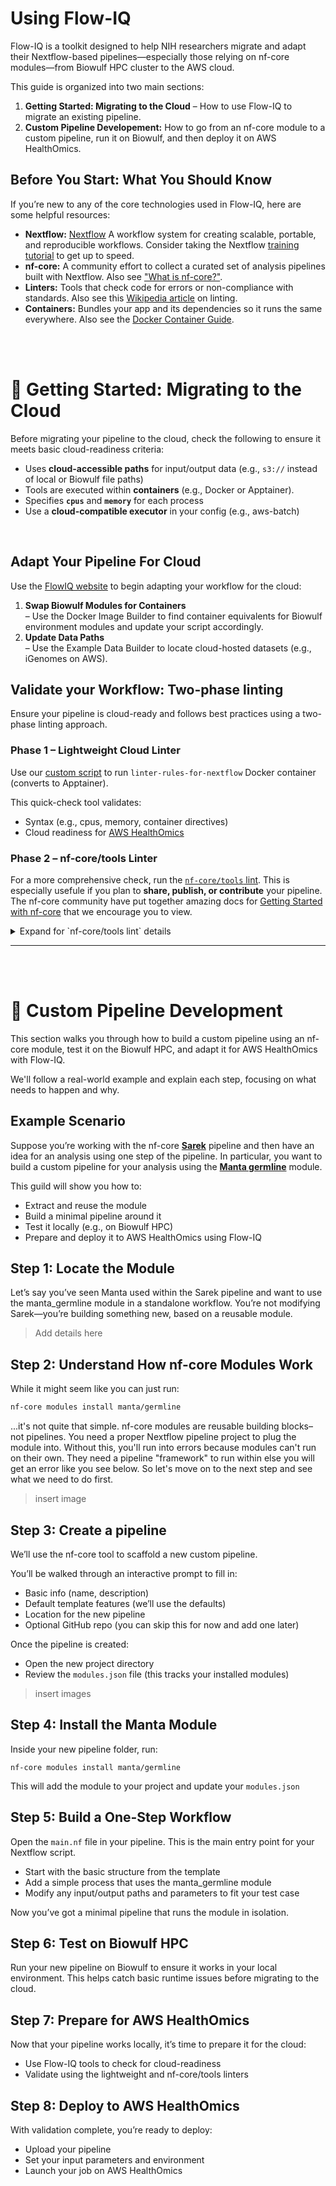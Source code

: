 # Using Flow-IQ
Flow-IQ is a toolkit designed to help NIH researchers migrate and adapt their Nextflow-based pipelines—especially those relying on nf-core modules—from Biowulf HPC cluster to the AWS cloud.

This guide is organized into two main sections:
1. **Getting Started: Migrating to the Cloud** – How to use Flow-IQ to migrate an existing pipeline.
2. **Custom Pipeline Developement:** How to go from an nf-core module to a custom pipeline, run it on Biowulf, and then deploy it on AWS HealthOmics.


## Before You Start: What You Should Know
If you’re new to any of the core technologies used in Flow-IQ, here are some helpful resources:

   - **Nextflow:** [Nextflow](https://nextflow.io/docs/latest/index.html) A workflow system for creating scalable, portable, and reproducible workflows. Consider taking the Nextflow [training tutorial](https://training.nextflow.io/2.0/) to get up to speed.
   - **nf-core:** A community effort to collect a curated set of analysis pipelines built with Nextflow. Also see ["What is nf-core?"](https://nf-co.re/docs/usage/getting_started/introduction).
   - **Linters:** Tools that check code for errors or non-compliance with standards. Also see this [Wikipedia article](https://en.wikipedia.org/wiki/Lint_(software)) on linting.
   - **Containers:** Bundles your app and its dependencies so it runs the same everywhere. Also see the [Docker Container Guide](https://docs.docker.com/get-started/workshop/).
   
<br><br>



# 🚀 Getting Started: Migrating to the Cloud
   
Before migrating your pipeline to the cloud, check the following to ensure it meets basic cloud-readiness criteria:
- Uses **cloud-accessible paths** for input/output data (e.g., `s3://` instead of local or Biowulf file paths)
- Tools are executed within **containers** (e.g., Docker or Apptainer).
- Specifies **`cpus`** and **`memory`** for each process
- Use a **cloud-compatible executor** in your config (e.g., aws-batch)

<br>



## Adapt Your Pipeline For Cloud
Use the [FlowIQ website](https://nci-dceg.github.io/Flow-IQ/) to begin adapting your workflow for the cloud:

1. **Swap Biowulf Modules for Containers**<br> – Use the Docker Image Builder to find container equivalents for Biowulf environment modules and update your script accordingly.
1. **Update Data Paths**<br> – Use the Example Data Builder to locate cloud-hosted datasets (e.g., iGenomes on AWS).

## Validate your Workflow: Two-phase linting
Ensure your pipeline is cloud-ready and follows best practices using a two-phase linting approach.

### Phase 1 – Lightweight Cloud Linter
Use our [custom script](https://github.com/NCI-DCEG/Flow-IQ/tree/main/scripts) to run `linter-rules-for-nextflow` Docker container (converts to Apptainer).

This quick-check tool validates:
- Syntax (e.g., cpus, memory, container directives)
- Cloud readiness for [AWS HealthOmics](https://aws.amazon.com/healthomics/)
   
### Phase 2 – nf-core/tools Linter
For a more comprehensive check, run the [`nf-core/tools` lint](https://nf-co.re/docs/guidelines/pipelines/requirements/linting). This is especially usefule if you plan to **share, publish, or contribute** your pipeline. The nf-core community have put together amazing docs for [Getting Started with nf-core](https://nf-co.re/docs/usage/getting_started/introduction) that we encourage you to view.

<details>
  <summary>Expand for `nf-core/tools lint` details</summary>

<br>

**Why use nf-core/tools?**
The `nf-core` initiative promotes standardized, reproducible pipelines for the bioinformatics community. The linting tool checks your pipeline against [core requirements](https://nf-co.re/docs/guidelines/pipelines/overview) and highlights areas for improvement.

* Ensures your pipeline adheres to community best practices
* Verifies metadata, naming conventions, documentation, and structure
* Flags both required and [recommended](https://nf-co.re/docs/guidelines/pipelines/overview#recommendations) improvements

If your goal is collaboration or publication, using this tool is highly recommended.

</details>

---

<br><br>




# 🧱 Custom Pipeline Development
This section walks you through how to build a custom pipeline using an nf-core module, test it on the Biowulf HPC, and adapt it for AWS HealthOmics with Flow-IQ.

We'll follow a real-world example and explain each step, focusing on what needs to happen and why.


## Example Scenario

Suppose you’re working with the nf-core **[Sarek](https://nf-co.re/sarek/3.5.1/)** pipeline and then have an idea for an analysis using one step of the pipeline.
In particular, you want to build a custom pipeline for your analysis using the **[Manta germline](https://nf-co.re/modules/manta_germline/)** module. 

This guild will show you how to:
- Extract and reuse the module
- Build a minimal pipeline around it
- Test it locally (e.g., on Biowulf HPC)
- Prepare and deploy it to AWS HealthOmics using Flow-IQ

## Step 1: Locate the Module

Let’s say you’ve seen Manta used within the Sarek pipeline and want to use the manta_germline module in a standalone workflow.
You’re not modifying Sarek—you’re building something new, based on a reusable module.

> Add details here

## Step 2: Understand How nf-core Modules Work

While it might seem like you can just run:
```bash
nf-core modules install manta/germline
```
...it's not quite that simple.
nf-core modules are reusable building blocks–not pipelines. You need a proper Nextflow pipeline project to plug the module into.
Without this, you'll run into errors because modules can't run on their own.
They need a pipeline "framework" to run within else you will get an error like you see below.
So let's move on to the next step and see what we need to do first.


> insert image

## Step 3: Create a pipeline

We’ll use the nf-core tool to scaffold a new custom pipeline.

You’ll be walked through an interactive prompt to fill in:
- Basic info (name, description)
- Default template features (we’ll use the defaults)
- Location for the new pipeline
- Optional GitHub repo (you can skip this for now and add one later)

Once the pipeline is created:
- Open the new project directory
- Review the `modules.json` file (this tracks your installed modules)

> insert images


## Step 4: Install the Manta Module

Inside your new pipeline folder, run:
```
nf-core modules install manta/germline
```
This will add the module to your project and update your `modules.json`

## Step 5: Build a One-Step Workflow

Open the `main.nf` file in your pipeline.
This is the main entry point for your Nextflow script.
- Start with the basic structure from the template
- Add a simple process that uses the manta_germline module
- Modify any input/output paths and parameters to fit your test case

Now you’ve got a minimal pipeline that runs the module in isolation.

## Step 6: Test on Biowulf HPC

Run your new pipeline on Biowulf to ensure it works in your local environment.
This helps catch basic runtime issues before migrating to the cloud.

## Step 7: Prepare for AWS HealthOmics

Now that your pipeline works locally, it’s time to prepare it for the cloud:
- Use Flow-IQ tools to check for cloud-readiness
- Validate using the lightweight and nf-core/tools linters

## Step 8: Deploy to AWS HealthOmics

With validation complete, you’re ready to deploy:
- Upload your pipeline
- Set your input parameters and environment
- Launch your job on AWS HealthOmics

